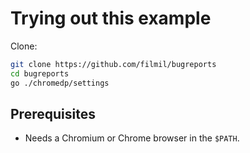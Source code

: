 # Trying out this example

Clone:

```bash
git clone https://github.com/filmil/bugreports
cd bugreports
go ./chromedp/settings
```

## Prerequisites

* Needs a Chromium or Chrome browser in the `$PATH`.

